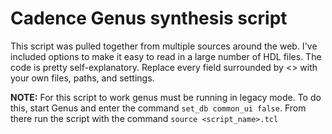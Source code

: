 # Cadence Genus synthesis script
This script was pulled together from multiple sources around the web. I've included options to make it easy to read in a large number of HDL files.
The code is pretty self-explanatory. Replace every field surrounded by <> with your own files, paths, and settings.

**NOTE:** 
For this script to work genus must be running in legacy mode. To do this, start Genus and enter the command <code>set_db common_ui false</code>. From there run the script with the command <code>source <script_name>.tcl</code>
